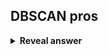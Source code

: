 ## DBSCAN pros
<details>
<summary><b>Reveal answer</b></summary>
- Resistant to noise<br>- Can handle clusters of different shapes and sizes
</details>
